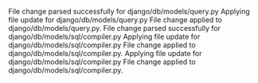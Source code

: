 File change parsed successfully for django/db/models/query.py
Applying file update for django/db/models/query.py
File change applied to django/db/models/query.py.
File change parsed successfully for django/db/models/sql/compiler.py
Applying file update for django/db/models/sql/compiler.py
File change applied to django/db/models/sql/compiler.py.
Applying file update for django/db/models/sql/compiler.py
File change applied to django/db/models/sql/compiler.py.
